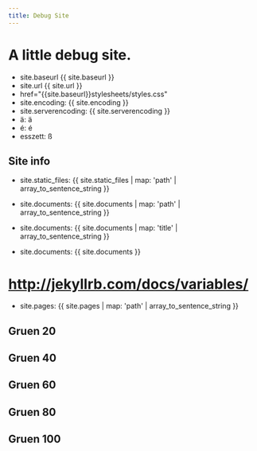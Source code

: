 ```yaml
---
title: Debug Site
---
```


# A little debug site.

* site.baseurl {{ site.baseurl }}
* site.url {{ site.url }}
* href="{{site.baseurl}}stylesheets/styles.css"
* site.encoding: {{ site.encoding }}
* site.serverencoding: {{ site.serverencoding }}
* &auml;: ä
* &eacute;: é
* esszett: ß

## Site info
* site.static_files: {{ site.static_files  | map: 'path' | array_to_sentence_string }}

* site.documents:  {{ site.documents  | map: 'path' | array_to_sentence_string }}
* site.documents:  {{ site.documents  | map: 'title' | array_to_sentence_string }}
* site.documents:  {{ site.documents  }}

# http://jekyllrb.com/docs/variables/

* site.pages: {{ site.pages  | map: 'path' | array_to_sentence_string }}

<h2 class = "htw-green20">Gruen 20</h2>
<h2 class = "htw-green40">Gruen 40</h2>
<h2 class = "htw-green60">Gruen 60</h2>
<h2 class = "htw-green80">Gruen 80</h2>
<h2 class = "htw-green100">Gruen 100</h2>
